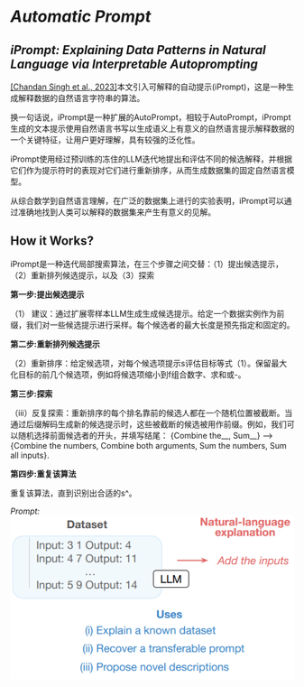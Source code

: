 # *Automatic Prompt*

## *iPrompt: Explaining Data Patterns in Natural Language via Interpretable Autoprompting*

[\[Chandan Singh et al., 2023\]](https://doi.org/10.48550/arXiv.2210.01848)本文引入可解释的自动提示(iPrompt)，这是一种生成解释数据的自然语言字符串的算法。

换一句话说，iPrompt是一种扩展的AutoPrompt，相较于AutoPrompt，iPrompt生成的文本提示使用自然语言书写以生成语义上有意义的自然语言提示解释数据的一个关键特征，让用户更好理解，具有较强的泛化性。

iPrompt使用经过预训练的冻住的LLM迭代地提出和评估不同的候选解释，并根据它们作为提示符时的表现对它们进行重新排序，从而生成数据集的固定自然语言模型。

从综合数学到自然语言理解，在广泛的数据集上进行的实验表明，iPrompt可以通过准确地找到人类可以解释的数据集来产生有意义的见解。

## How it Works?

iPrompt是一种迭代局部搜索算法，在三个步骤之间交替：（1）提出候选提示，（2）重新排列候选提示，以及（3）探索

**第一步:提出候选提示**

（1） 建议：通过扩展零样本LLM生成生成候选提示。给定一个数据实例作为前缀，我们对一些候选提示进行采样。每个候选者的最大长度是预先指定和固定的。

**第二步:重新排列候选提示**

（2）重新排序：给定候选项，对每个候选项提示s评估目标等式（1）。保留最大化目标的前几个候选项，例如将候选项缩小到f组合数字、求和或-。

**第三步:探索**

（iii）反复探索：重新排序的每个排名靠前的候选人都在一个随机位置被截断。当通过后缀解码生成新的候选提示时，这些被截断的候选被用作前缀。例如，我们可以随机选择前面候选者的开头，并填写结尾： {Combine the__, Sum__} ——>{Combine the numbers, Combine both arguments, Sum the numbers, Sum all inputs}.

**第四步:重复该算法**

重复该算法，直到识别出合适的s^。

*Prompt:*
![img.png](img.png)
